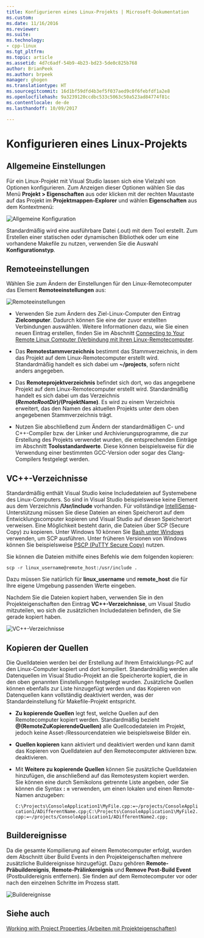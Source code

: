 ```yaml
---
title: Konfigurieren eines Linux-Projekts | Microsoft-Dokumentation
ms.custom: 
ms.date: 11/16/2016
ms.reviewer: 
ms.suite: 
ms.technology:
- cpp-linux
ms.tgt_pltfrm: 
ms.topic: article
ms.assetid: 4d7c6adf-54b9-4b23-bd23-5de0c825b768
author: BrianPeek
ms.author: brpeek
manager: ghogen
ms.translationtype: HT
ms.sourcegitcommit: 16d1bf59dfd4b3ef5f037aed9c0f6febfdf1a2e8
ms.openlocfilehash: 9a3239120ccdbc533c5063c50a523ad84774f81c
ms.contentlocale: de-de
ms.lasthandoff: 10/09/2017

---
```


# <a name="configure-a-linux-project"></a>Konfigurieren eines Linux-Projekts

## <a name="general-settings"></a>Allgemeine Einstellungen
Für ein Linux-Projekt mit Visual Studio lassen sich eine Vielzahl von Optionen konfigurieren.  Zum Anzeigen dieser Optionen wählen Sie das Menü **Projekt > Eigenschaften** aus oder klicken mit der rechten Maustaste auf das Projekt im **Projektmappen-Explorer** und wählen **Eigenschaften** aus dem Kontextmenü:

![Allgemeine Konfiguration](media/settings_general.png)

Standardmäßig wird eine ausführbare Datei (.out) mit dem Tool erstellt.  Zum Erstellen einer statischen oder dynamischen Bibliothek oder um eine vorhandene Makefile zu nutzen, verwenden Sie die Auswahl **Konfigurationstyp**.

## <a name="remote-settings"></a>Remoteeinstellungen
Wählen Sie zum Ändern der Einstellungen für den Linux-Remotecomputer das Element **Remoteeinstellungen** aus:

![Remoteeinstellungen](media/settings_remote.png)

* Verwenden Sie zum Ändern des Ziel-Linux-Computer den Eintrag **Zielcomputer**.  Dadurch können Sie eine der zuvor erstellten Verbindungen auswählen.  Weitere Informationen dazu, wie Sie einen neuen Eintrag erstellen, finden Sie im Abschnitt [Connecting to Your Remote Linux Computer (Verbindung mit Ihren Linux-Remotecomputer](connect-to-your-remote-linux-computer.md).

* Das **Remotestammverzeichnis** bestimmt das Stammverzeichnis, in dem das Projekt auf dem Linux-Remotecomputer erstellt wird.  Standardmäßig handelt es sich dabei um **~/projects**, sofern nicht anders angegeben.

* Das **Remoteprojektverzeichnis** befindet sich dort, wo das angegebene Projekt auf dem Linux-Remotecomputer erstellt wird.  Standardmäßig handelt es sich dabei um das Verzeichnis **$(RemoteRootDir)/$(ProjektName)**. Es wird zu einem Verzeichnis erweitert, das den Namen des aktuellen Projekts unter dem oben angegebenen Stammverzeichnis trägt.

* Nutzen Sie abschließend zum Ändern der standardmäßigen C- und C++-Compiler bzw. der Linker und Archivierungsprogramme, die zur Erstellung des Projekts verwendet wurden, die entsprechenden Einträge im Abschnitt **Toolsstandardwerte**.  Diese können beispielsweise für die Verwendung einer bestimmten GCC-Version oder sogar des Clang-Compilers festgelegt werden.

## <a name="vc-directories"></a>VC++-Verzeichnisse
Standardmäßig enthält Visual Studio keine Includedateien auf Systemebene des Linux-Computers.  So sind in Visual Studio beispielsweise keine Element aus dem Verzeichnis **/Usr/include** vorhanden.  Für vollständige [IntelliSense](/visualstudio/ide/using-intellisense)-Unterstützung müssen Sie diese Dateien an einen Speicherort auf dem Entwicklungscomputer kopieren und Visual Studio auf diesen Speicherort verweisen.  Eine Möglichkeit besteht darin, die Dateien über SCP (Secure Copy) zu kopieren.  Unter Windows 10 können Sie [Bash unter Windows ](https://msdn.microsoft.com/commandline/wsl/about) verwenden, um SCP ausführen.  Unter früheren Versionen von Windows können Sie beispielsweise [PSCP (PuTTY Secure Copy)](http://www.chiark.greenend.org.uk/~sgtatham/putty/download.html) nutzen.

Sie können die Dateien mithilfe eines Befehls wie dem folgenden kopieren:

`scp -r linux_username@remote_host:/usr/include .`

Dazu müssen Sie natürlich für **linux_username** und **remote_host** die für Ihre eigene Umgebung passenden Werte eingeben.

Nachdem Sie die Dateien kopiert haben, verwenden Sie in den Projekteigenschaften den Eintrag **VC++-Verzeichnisse**, um Visual Studio mitzuteilen, wo sich die zusätzlichen Includedateien befinden, die Sie gerade kopiert haben.

![VC++-Verzeichnisse](media/settings_directories.png)

## <a name="copy-sources"></a>Kopieren der Quellen
Die Quelldateien werden bei der Erstellung auf Ihrem Entwicklungs-PC auf den Linux-Computer kopiert und dort kompiliert.  Standardmäßig werden alle Datenquellen im Visual Studio-Projekt an die Speicherorte kopiert, die in den oben genannten Einstellungen festgelegt wurden.  Zusätzliche Quellen können ebenfalls zur Liste hinzugefügt werden und das Kopieren von Datenquellen kann vollständig deaktiviert werden, was der Standardeinstellung für Makefile-Projekt entspricht.

* **Zu kopierende Quellen** legt fest, welche Quellen auf den Remotecomputer kopiert werden.  Standardmäßig bezieht **@(RemoteZuKopierendeQuellen)** alle Quellcodedateien im Projekt, jedoch keine Asset-/Ressourcendateien wie beispielsweise Bilder ein.

* **Quellen kopieren** kann aktiviert und deaktiviert werden und kann damit das Kopieren von Quelldateien auf den Remotecomputer aktivieren bzw. deaktivieren.

* Mit **Weitere zu kopierende Quellen** können Sie zusätzliche Quelldateien hinzufügen, die anschließend auf das Remotesystem kopiert werden.  Sie können eine durch Semikolons getrennte Liste angeben, oder Sie können die Syntax **: =** verwenden, um einen lokalen und einen Remote-Namen anzugeben:

  `C:\Projects\ConsoleApplication1\MyFile.cpp:=~/projects/ConsoleApplication1/ADifferentName.cpp;C:\Projects\ConsoleApplication1\MyFile2.cpp:=~/projects/ConsoleApplication1/ADifferentName2.cpp;`

## <a name="build-events"></a>Buildereignisse
Da die gesamte Kompilierung auf einem Remotecomputer erfolgt, wurden dem Abschnitt über Build Events in den Projekteigenschaften mehrere zusätzliche Buildereignisse hinzugefügt.  Dazu gehören **Remote-Präbuildereignis**, **Remote-Prälinkereignis** und **Remove Post-Build Event** (Postbuildereignis entfernen). Sie finden auf dem Remotecomputer vor oder nach den einzelnen Schritte im Prozess statt.

![Buildereignisse](media/settings_buildevents.png)

## <a name="see-also"></a>Siehe auch
[Working with Project Properties (Arbeiten mit Projekteigenschaften)](../ide/working-with-project-properties.md)

